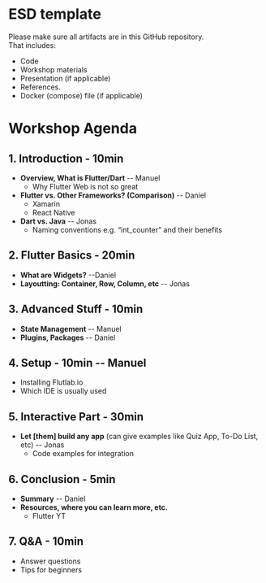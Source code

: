# ESD template

Please make sure all artifacts are in this GitHub repository.  
That includes:

- Code
- Workshop materials
- Presentation (if applicable)
- References.
- Docker (compose) file (if applicable)

# Workshop Agenda

## 1. Introduction - 10min
- **Overview, What is Flutter/Dart** -- Manuel
  - Why Flutter Web is not so great
- **Flutter vs. Other Frameworks? (Comparison)** -- Daniel
  - Xamarin
  - React Native
- **Dart vs. Java** -- Jonas
  - Naming conventions e.g. “int_counter” and their benefits

## 2. Flutter Basics - 20min
- **What are Widgets?** --Daniel
- **Layoutting: Container, Row, Column, etc** -- Jonas

## 3. Advanced Stuff - 10min
- **State Management** -- Manuel
- **Plugins, Packages** -- Daniel

## 4. Setup - 10min -- Manuel
- Installing Flutlab.io
- Which IDE is usually used

## 5. Interactive Part - 30min
- **Let [them] build any app** (can give examples like Quiz App, To-Do List, etc) -- Jonas
  - Code examples for integration

## 6. Conclusion - 5min
- **Summary** -- Daniel
- **Resources, where you can learn more, etc.**
  - Flutter YT

## 7. Q&A - 10min
- Answer questions
- Tips for beginners



